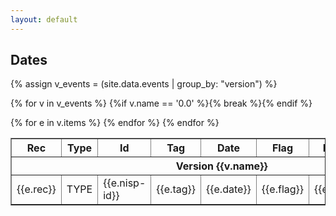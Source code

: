 ```yaml
---
layout: default
---
```


<h2>Dates</h2>

{% assign v_events = (site.data.events | group_by: "version") %}

<table border="1" width="100%">
<tr>
  <th>Rec</th>
  <th>Type</th>
  <th>Id</th>
  <th>Tag</th>
  <th>Date</th>
  <th>Flag</th>
  <th>RFCP</th>
  <th>Version</th>
</tr>


{% for v in v_events %}
{%if v.name == '0.0' %}{% break %}{% endif %}
<tr><th class="versionhead" colspan="8">Version {{v.name}}</th></tr>
{% for e in v.items %}
<tr>
  <td>{{e.rec}}</td>
  <td>TYPE</td>
  <td>{{e.nisp-id}}</td>
  <td>{{e.tag}}</td>
  <td>{{e.date}}</td>
  <td>{{e.flag}}</td>
  <td>{{e.rfcp}}</td>
  <td>{{e.version}}</td>
</tr>
{% endfor %}
{% endfor %}

</table>

